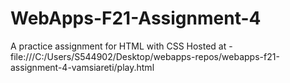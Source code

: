 # WebApps-F21-Assignment-4
A practice assignment for HTML with CSS
Hosted at - file:///C:/Users/S544902/Desktop/webapps-repos/webapps-f21-assignment-4-vamsiareti/play.html
